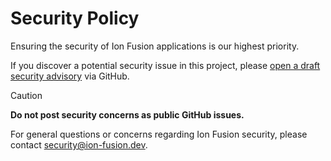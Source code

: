 # Security Policy

Ensuring the security of Ion Fusion applications is our highest priority.

If you discover a potential security issue in this project, please
[open a draft security advisory][adv] via GitHub.

[adv]: https://github.com/ion-fusion/fusion-java/security/advisories/new

> [!CAUTION]
> **Do not post security concerns as public GitHub issues.**

For general questions or concerns regarding Ion Fusion security, 
please contact <security@ion-fusion.dev>.
